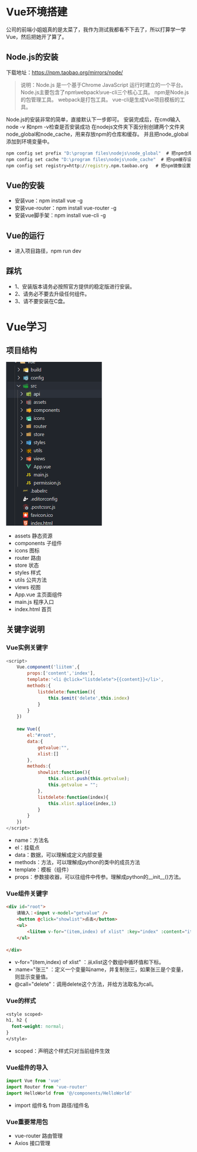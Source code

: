 # Vue环境搭建
公司的前端小姐姐真的是太菜了，我作为测试我都看不下去了，所以打算学一学Vue，然后把她开了算了。
## Node.js的安装
下载地址：https://npm.taobao.org/mirrors/node/
>说明：Node.js 是一个基于Chrome JavaScript 运行时建立的一个平台。
>Node.js主要包含了npm\webpack\vue-cli三个核心工具。
>npm是Node.js的包管理工具。
>webpack是打包工具。
>vue-cli是生成Vue项目模板的工具。

Node.js的安装非常的简单，直接默认下一步即可。
安装完成后，在cmd输入 node -v 和npm -v检查是否安装成功
在nodejs文件夹下面分别创建两个文件夹node_global和node_cache，用来存放npm的仓库和缓存。
并且把node_global添加到环境变量中。
```cmd
npm config set prefix "D:\program files\nodejs\node_global"  # 把npm仓库设置到node_global
npm config set cache "D:\program files\nodejs\node_cache"  # 把npm缓存设置到node_cache
npm config set registry=http://registry.npm.taobao.org   # 把npm镜像设置到淘宝
```

## Vue的安装
- 安装vue：npm install vue -g
- 安装vue-router：npm install vue-router -g
- 安装vue脚手架：npm install vue-cli -g

## Vue的运行
- 进入项目路径，npm run dev

## 踩坑
- 1、安装版本请务必按照官方提供的稳定版进行安装。
- 2、请务必不要去升级任何组件。
- 3、请不要安装在C盘。

# Vue学习
## 项目结构
![](/source/img/Vue学习笔记/2020-07-14-01-19-18.png)
- assets 静态资源
- components 子组件
- icons  图标
- router 路由
- store 状态
- styles  样式
- utils 公共方法
- views 视图
- App.vue 主页面组件
- main.js 程序入口
- index.html 首页

## 关键字说明
### Vue实例关键字
```js
<script>
    Vue.component('liitem',{
        props:['content','index'],
        template:'<li @click="listdelete">{{content}}</li>',
        methods:{
            listdelete:function(){
                this.$emit('delete',this.index)
            }
        }
    })

    new Vue({
        el:"#root",
        data:{
            getvalue:"",
            xlist:[]
        },
        methods:{
            showlist:function(){
                this.xlist.push(this.getvalue);
                this.getvalue = "";
            },
            listdelete:function(index){
                this.xlist.splice(index,1)
            }
        }
    })
</script>
```
- name：方法名
- el：挂载点
- data：数据，可以理解成定义内部变量
- methods：方法，可以理解成python的类中的成员方法
- template：模板（组件）
- props：参数接收器，可以往组件中传参。理解成python的__init__()方法。
### Vue组件关键字
```html
<div id="root">
    请输入：<input v-model="getvalue" />
    <button @click="showlist">点击</button>
    <ul>
        <liitem v-for="(item,index) of xlist" :key="index" :content="item" :index="index" @delete="listdelete"></liitem>
    </ul>
    
</div>
```
- v-for="(item,index) of xlist" ：从xlist这个数组中循环值和下标。
- :name="张三" ：定义一个变量叫name，并复制张三，如果张三是个变量，则显示变量值。
- @call="delete"：调用delete这个方法，并给方法取名为call。
### Vue的样式
```css
<style scoped>
h1, h2 {
  font-weight: normal;
}
</style>
```
- scoped：声明这个样式只对当前组件生效
### Vue组件的导入
```js
import Vue from 'vue'
import Router from 'vue-router'
import HelloWorld from '@/components/HelloWorld'
```
- import 组件名 from 路径/组件名
### Vue重要常用包
- vue-router  路由管理
- Axios  接口管理